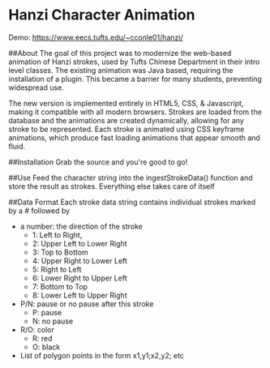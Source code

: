 # Hanzi Character Animation

Demo: https://www.eecs.tufts.edu/~cconle01/hanzi/

##About
The goal of this project was to modernize the web-based animation of Hanzi strokes, used by Tufts Chinese Department in their intro level classes. The existing animation was Java based, requiring the installation of a plugin. This became a barrier for many students, preventing widespread use.

The new version is implemented entirely in HTML5, CSS, & Javascript, making it compatible with all modern browsers. Strokes are loaded from the database and the animations are created dynamically, allowing for any stroke to be represented. Each stroke is animated using CSS keyframe animations, which produce fast loading animations that appear smooth and fluid.

##Installation
Grab the source and you're good to go!

##Use
Feed the character string into the ingestStrokeData() function and store the result as strokes. Everything else takes care of itself

##Data Format
Each stroke data string contains individual strokes marked by a # followed by
  - a number: the direction of the stroke
    -  1: Left to Right,
    -  2: Upper Left to Lower Right
    -  3: Top to Bottom
    -  4: Upper Right to Lower Left
    -  5: Right to Left
    -  6: Lower Right to Upper Left
    -  7: Bottom to Top
    -  8: Lower Left to Upper Right
  - P/N: pause or no pause after this stroke
    - P: pause
    - N: no pause
  - R/O: color
    - R: red
    - O: black
  - List of polygon points in the form x1,y1;x2,y2; etc


